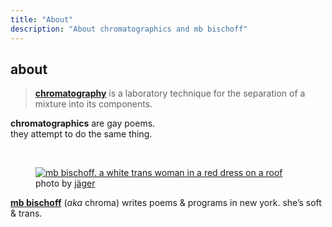 ```yaml
---
title: "About"
description: "About chromatographics and mb bischoff"
---
```


## about

> [**chromatography**](https://en.wikipedia.org/wiki/Chromatography) is a laboratory technique for the separation of a mixture into its components.

**chromatographics** are gay poems.  
they attempt to do the same thing.

<br>

<figure>
  <a href="https://www.instagram.com/p/DNGzHe7vYZh/"><img src="/images/mb.webp" alt="mb bischoff. a white trans woman in a red dress on a roof"></a>
  <figcaption>photo by <a href="https://www.instagram.com/ashtray_angels/">jäger</a></figcaption>
</figure>

[**<span class="first-name">mb</span> bischoff**](https://mbbischoff.com) (_aka_ chroma) writes poems & programs in new york. she’s soft & trans.
